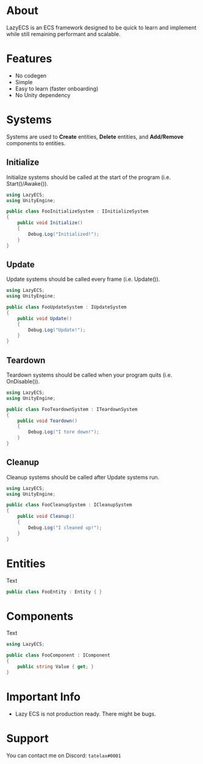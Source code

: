 ﻿# About

LazyECS is an ECS framework designed to be quick to learn and implement while still remaining performant and scalable.

# Features

* No codegen
* Simple
* Easy to learn (faster onboarding)
* No Unity dependency

# Systems

Systems are used to **Create** entities, **Delete** entities, and **Add/Remove** components to entities.

## Initialize

Initialize systems should be called at the start of the program (i.e. Start()/Awake()).

```csharp
using LazyECS;
using UnityEngine;

public class FooInitializeSystem : IInitializeSystem
{
    public void Initialize()
    {
        Debug.Log("Initialized!");
    }
}
```

## Update

Update systems should be called every frame (i.e. Update()).

```csharp
using LazyECS;
using UnityEngine;

public class FooUpdateSystem : IUpdateSystem
{    
    public void Update()
    {
        Debug.Log("Update!");
    }
}
```
## Teardown

Teardown systems should be called when your program quits (i.e. OnDisable()).

```csharp
using LazyECS;
using UnityEngine;

public class FooTeardownSystem : ITeardownSystem
{
	public void Teardown()
    {
        Debug.Log("I tore down!");
    }
}
```

## Cleanup

Cleanup systems should be called after Update systems run.

```csharp
using LazyECS;
using UnityEngine;

public class FooCleanupSystem : ICleanupSystem
{   
    public void Cleanup()
    {
        Debug.Log("I cleaned up!");
    }
}
```

# Entities

Text

```csharp
public class FooEntity : Entity { }
```

# Components

Text

```csharp
using LazyECS;

public class FooComponent : IComponent
{
    public string Value { get; }
}
```

# Important Info

* Lazy ECS is not production ready. There might be bugs.

# Support

You can contact me on Discord: ```tatelax#0001```